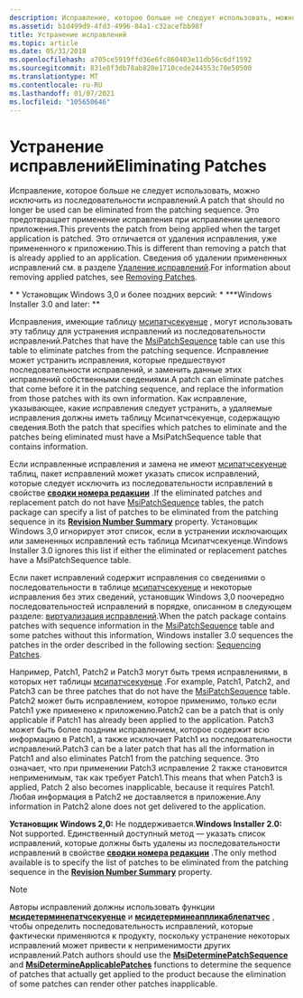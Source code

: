 ```yaml
---
description: Исправление, которое больше не следует использовать, можно исключить из последовательности исправлений.
ms.assetid: b1d499d9-4fd3-4996-84a1-c32acefbb98f
title: Устранение исправлений
ms.topic: article
ms.date: 05/31/2018
ms.openlocfilehash: a705ce5919ffd36e6fc860403e11db56c6df1592
ms.sourcegitcommit: 831e8f3db78ab820e1710cede244553c70e50500
ms.translationtype: MT
ms.contentlocale: ru-RU
ms.lasthandoff: 01/07/2021
ms.locfileid: "105650646"
---
```

# <a name="eliminating-patches"></a><span data-ttu-id="b25d5-103">Устранение исправлений</span><span class="sxs-lookup"><span data-stu-id="b25d5-103">Eliminating Patches</span></span>

<span data-ttu-id="b25d5-104">Исправление, которое больше не следует использовать, можно исключить из последовательности исправлений.</span><span class="sxs-lookup"><span data-stu-id="b25d5-104">A patch that should no longer be used can be eliminated from the patching sequence.</span></span> <span data-ttu-id="b25d5-105">Это предотвращает применение исправления при исправлении целевого приложения.</span><span class="sxs-lookup"><span data-stu-id="b25d5-105">This prevents the patch from being applied when the target application is patched.</span></span> <span data-ttu-id="b25d5-106">Это отличается от удаления исправления, уже примененного к приложению.</span><span class="sxs-lookup"><span data-stu-id="b25d5-106">This is different than removing a patch that is already applied to an application.</span></span> <span data-ttu-id="b25d5-107">Сведения об удалении примененных исправлений см. в разделе [Удаление исправлений](removing-patches.md).</span><span class="sxs-lookup"><span data-stu-id="b25d5-107">For information about removing applied patches, see [Removing Patches](removing-patches.md).</span></span>

<span data-ttu-id="b25d5-108">\* \* Установщик Windows 3,0 и более поздних версий: \* \*</span><span class="sxs-lookup"><span data-stu-id="b25d5-108">\*\*Windows Installer 3.0 and later:  \*\*</span></span>

<span data-ttu-id="b25d5-109">Исправления, имеющие таблицу [мсипатчсекуенце](msipatchsequence-table.md) , могут использовать эту таблицу для устранения исправлений из последовательности исправлений.</span><span class="sxs-lookup"><span data-stu-id="b25d5-109">Patches that have the [MsiPatchSequence](msipatchsequence-table.md) table can use this table to eliminate patches from the patching sequence.</span></span> <span data-ttu-id="b25d5-110">Исправление может устранить исправления, которые предшествуют последовательности исправлений, и заменить данные этих исправлений собственными сведениями.</span><span class="sxs-lookup"><span data-stu-id="b25d5-110">A patch can eliminate patches that come before it in the patching sequence, and replace the information from those patches with its own information.</span></span> <span data-ttu-id="b25d5-111">Как исправление, указывающее, какие исправления следует устранить, а удаляемые исправления должны иметь таблицу Мсипатчсекуенце, содержащую сведения.</span><span class="sxs-lookup"><span data-stu-id="b25d5-111">Both the patch that specifies which patches to eliminate and the patches being eliminated must have a MsiPatchSequence table that contains information.</span></span>

<span data-ttu-id="b25d5-112">Если исправленные исправления и замена не имеют [мсипатчсекуенце](msipatchsequence-table.md) таблиц, пакет исправлений может указать список исправлений, которые следует исключить из последовательности исправлений в свойстве [**сводки номера редакции**](revision-number-summary.md) .</span><span class="sxs-lookup"><span data-stu-id="b25d5-112">If the eliminated patches and replacement patch do not have [MsiPatchSequence](msipatchsequence-table.md) tables, the patch package can specify a list of patches to be eliminated from the patching sequence in its [**Revision Number Summary**](revision-number-summary.md) property.</span></span> <span data-ttu-id="b25d5-113">Установщик Windows 3,0 игнорирует этот список, если в устранении исключающих или замененных исправлений есть таблица Мсипатчсекуенце.</span><span class="sxs-lookup"><span data-stu-id="b25d5-113">Windows Installer 3.0 ignores this list if either the eliminated or replacement patches have a MsiPatchSequence table.</span></span>

<span data-ttu-id="b25d5-114">Если пакет исправлений содержит исправления со сведениями о последовательности в таблице [мсипатчсекуенце](msipatchsequence-table.md) и некоторые исправления без этих сведений, установщик Windows 3,0 поочередно последовательностей исправлений в порядке, описанном в следующем разделе: [виртуализация исправлений](sequencing-patches.md).</span><span class="sxs-lookup"><span data-stu-id="b25d5-114">When the patch package contains patches with sequence information in the [MsiPatchSequence](msipatchsequence-table.md) table and some patches without this information, Windows installer 3.0 sequences the patches in the order described in the following section: [Sequencing Patches](sequencing-patches.md).</span></span>

<span data-ttu-id="b25d5-115">Например, Patch1, Patch2 и Patch3 могут быть тремя исправлениями, в которых нет таблицы [мсипатчсекуенце](msipatchsequence-table.md) .</span><span class="sxs-lookup"><span data-stu-id="b25d5-115">For example, Patch1, Patch2, and Patch3 can be three patches that do not have the [MsiPatchSequence](msipatchsequence-table.md) table.</span></span> <span data-ttu-id="b25d5-116">Patch2 может быть исправлением, которое применимо, только если Patch1 уже применено к приложению.</span><span class="sxs-lookup"><span data-stu-id="b25d5-116">Patch2 can be a patch that is only applicable if Patch1 has already been applied to the application.</span></span> <span data-ttu-id="b25d5-117">Patch3 может быть более поздним исправлением, которое содержит всю информацию в Patch1, а также исключает Patch1 из последовательности исправлений.</span><span class="sxs-lookup"><span data-stu-id="b25d5-117">Patch3 can be a later patch that has all the information in Patch1 and also eliminates Patch1 from the patching sequence.</span></span> <span data-ttu-id="b25d5-118">Это означает, что при применении Patch3 исправление 2 также становится неприменимым, так как требует Patch1.</span><span class="sxs-lookup"><span data-stu-id="b25d5-118">This means that when Patch3 is applied, Patch 2 also becomes inapplicable, because it requires Patch1.</span></span> <span data-ttu-id="b25d5-119">Любая информация в Patch2 не доставляется в приложение.</span><span class="sxs-lookup"><span data-stu-id="b25d5-119">Any information in Patch2 alone does not get delivered to the application.</span></span>

<span data-ttu-id="b25d5-120">**Установщик Windows 2,0:** Не поддерживается.</span><span class="sxs-lookup"><span data-stu-id="b25d5-120">**Windows Installer 2.0:** Not supported.</span></span> <span data-ttu-id="b25d5-121">Единственный доступный метод — указать список исправлений, которые должны быть удалены из последовательности исправлений в свойстве [**сводки номера редакции**](revision-number-summary.md) .</span><span class="sxs-lookup"><span data-stu-id="b25d5-121">The only method available is to specify the list of patches to be eliminated from the patching sequence in the [**Revision Number Summary**](revision-number-summary.md) property.</span></span>

> [!Note]  
> <span data-ttu-id="b25d5-122">Авторы исправлений должны использовать функции [**мсидетерминепатчсекуенце**](/windows/desktop/api/Msi/nf-msi-msideterminepatchsequencea) и [**мсидетерминеаппликаблепатчес**](/windows/desktop/api/Msi/nf-msi-msidetermineapplicablepatchesa) , чтобы определить последовательность исправлений, которые фактически применяются к продукту, поскольку устранение некоторых исправлений может привести к неприменимости других исправлений.</span><span class="sxs-lookup"><span data-stu-id="b25d5-122">Patch authors should use the [**MsiDeterminePatchSequence**](/windows/desktop/api/Msi/nf-msi-msideterminepatchsequencea) and [**MsiDetermineApplicablePatches**](/windows/desktop/api/Msi/nf-msi-msidetermineapplicablepatchesa) functions to determine the sequence of patches that actually get applied to the product because the elimination of some patches can render other patches inapplicable.</span></span>

 

 

 



